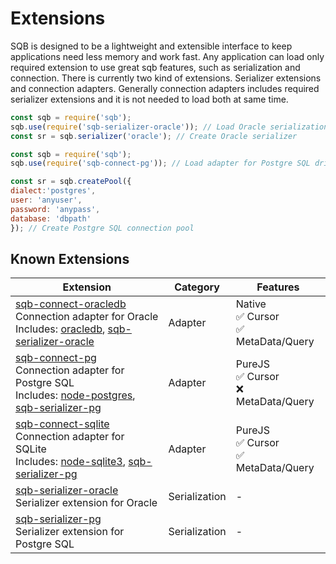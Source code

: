 # Extensions

SQB is designed to be a lightweight and extensible interface to keep applications need less memory and work fast. Any application can load only required extension to use great sqb features, such as serialization and connection. There is currently two kind of extensions. Serializer extensions and connection adapters. Generally connection adapters includes required serializer extensions and it is not needed to load both at same time.


```js
const sqb = require('sqb');
sqb.use(require('sqb-serializer-oracle')); // Load Oracle serialization
const sr = sqb.serializer('oracle'); // Create Oracle serializer
```

```js
const sqb = require('sqb');
sqb.use(require('sqb-connect-pg')); // Load adapter for Postgre SQL driver

const sr = sqb.createPool({
dialect:'postgres',
user: 'anyuser',
password: 'anypass',
database: 'dbpath'
}); // Create Postgre SQL connection pool
```

## Known Extensions

|Extension|Category|Features|
|---|---|---|
|[sqb-connect-oracledb](https://github.com/panates/sqb-connect-oracledb)<br>Connection adapter for Oracle<br>Includes: [oracledb](https://github.com/oracle/node-oracledb), [sqb-serializer-oracle](https://github.com/panates/sqb-serializer-oracle)|Adapter|Native<br>:white_check_mark: Cursor<br>:white_check_mark: MetaData/Query|
|[sqb-connect-pg](https://github.com/panates/sqb-connect-pg)<br>Connection adapter for Postgre SQL<br>Includes: [node-postgres](https://github.com/brianc/node-postgres), [sqb-serializer-pg](https://github.com/panates/sqb-serializer-pg)|Adapter|PureJS<br>:white_check_mark: Cursor<br>:x: MetaData/Query|
|[sqb-connect-sqlite](https://github.com/panates/sqb-connect-sqlite)<br>Connection adapter for SQLite<br>Includes: [node-sqlite3](https://github.com/mapbox/node-sqlite3), [sqb-serializer-pg](https://github.com/panates/sqb-serializer-sqlite)|Adapter|PureJS<br>:white_check_mark: Cursor<br>:white_check_mark: MetaData/Query|
|[sqb-serializer-oracle](https://github.com/panates/sqb-serializer-oracle)<br>Serializer extension for Oracle|Serialization|-|
|[sqb-serializer-pg](https://github.com/panates/sqb-serializer-pg)<br>Serializer extension for Postgre SQL|Serialization|-|

